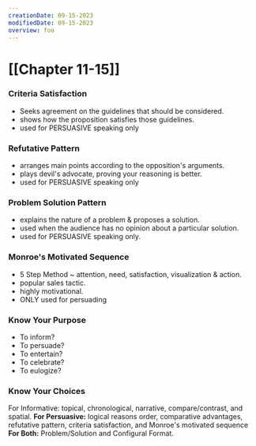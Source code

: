 ```yaml
---
creationDate: 09-15-2023
modifiedDate: 09-15-2023
overview: foo
---
```

# <span id="c"><a>[[Chapter 11-15]]</a></span>

### <span id="sc">Criteria Satisfaction</span>
- Seeks agreement on the guidelines that should be considered.
- shows how the proposition satisfies those guidelines.
- <span id="i">used for PERSUASIVE speaking only</span>
### <span id="sc">Refutative Pattern</span>
- arranges main points according to the opposition's arguments.
- plays devil's advocate, proving your reasoning is better.
- <span id="i">used for PERSUASIVE speaking only</span>
### <span id="sc">Problem Solution Pattern</span>
- explains the nature of a problem & proposes a solution.
- used when the audience has no opinion about a particular solution.
- <span id="i">used for PERSUASIVE speaking only.</span>
### <span id="sc">Monroe's Motivated Sequence</span>
- 5 Step Method ~ attention, need, satisfaction, visualization & action.
- popular sales tactic.
- highly motivational.
- <span id="i">ONLY used for persuading</span>
### <span id="sc">Know Your Purpose</span>
- To inform?
- To persuade?
- To entertain?
- To celebrate?
- To eulogize?
### <span id="sc">Know Your Choices</span>
For Informative: topical, chronological, narrative, compare/contrast, and spatial.
**For Persuasive:** logical reasons order, comparative advantages, refutative pattern, criteria satisfaction, and Monroe's motivated sequence
**For Both:** Problem/Solution and Configural Format.